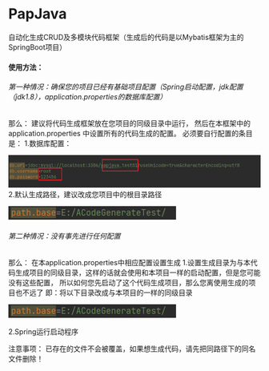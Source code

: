 # PapJava
自动化生成CRUD及多模块代码框架（生成后的代码是以Mybatis框架为主的SpringBoot项目）

#### 使用方法：
###### 第一种情况：确保您的项目已经有基础项目配置（Spring启动配置，jdk配置（jdk1.8），application.properties的数据库配置）
那么：
建议将代码生成框架放在您项目的同级目录中运行，
然后在本框架中的application.properties 
中设置所有的代码生成的配置。
必须要自行配置的条目是：
1.数据库配置：

![img.png](img.png)
2.默认生成路径，建议改成您项目中的根目录路径

![img_2.png](img_2.png)

###### 第二种情况：没有事先进行任何配置
那么：
在本application.properties中相应配置设置生成
1.设置生成目录为与本代码生成项目的同级目录，这样的话就会使用和本项目一样的启动配置，但是您可能没有这些配置，
所以如何您先启动了这个代码生成项目，那么您离使用生成的项目也不远了
即：将以下目录改成与本项目的一样的同级目录

![img_2.png](img_2.png)

2.Spring运行启动程序


注意事项：
已存在的文件不会被覆盖，如果想生成代码，请先把同路径下的同名文件删除！
